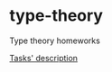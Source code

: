 # type-theory
Type theory homeworks

[Tasks' description](https://github.com/teremax/type-theory/blob/master/tt.pdf)
